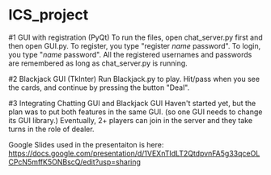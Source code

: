 # ICS_project
#1 GUI with registration (PyQt)
To run the files, open chat_server.py first and then open GUI.py.
To register, you type "register _name_ password". To login, you type "_name_ password".
All the registered usernames and passwords are remembered as long as chat_server.py is running.

#2 Blackjack GUI (TkInter)
Run Blackjack.py to play. Hit/pass when you see the cards, and continue by pressing the button "Deal".

#3 Integrating Chatting GUI and Blackjack GUI
Haven't started yet, but the plan was to put both features in the same GUI. (so one GUI needs to change its GUI library.)
Eventually, 2+ players can join in the server and they take turns in the role of dealer.

Google Slides used in the presentaiton is here: https://docs.google.com/presentation/d/1VEXnTIdLT2QtdpvnFA5g33qceOLCPcN5mffK5ONBscQ/edit?usp=sharing
